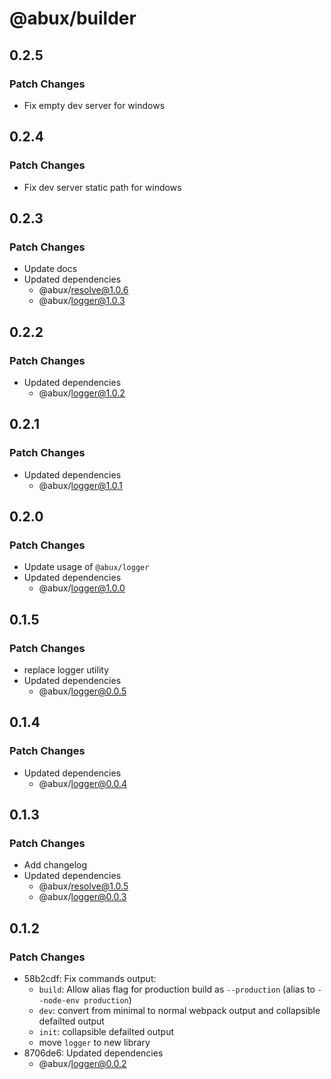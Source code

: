 # @abux/builder

## 0.2.5

### Patch Changes

- Fix empty dev server for windows

## 0.2.4

### Patch Changes

- Fix dev server static path for windows

## 0.2.3

### Patch Changes

- Update docs
- Updated dependencies
  - @abux/resolve@1.0.6
  - @abux/logger@1.0.3

## 0.2.2

### Patch Changes

- Updated dependencies
  - @abux/logger@1.0.2

## 0.2.1

### Patch Changes

- Updated dependencies
  - @abux/logger@1.0.1

## 0.2.0

### Patch Changes

- Update usage of `@abux/logger`
- Updated dependencies
  - @abux/logger@1.0.0

## 0.1.5

### Patch Changes

- replace logger utility
- Updated dependencies
  - @abux/logger@0.0.5

## 0.1.4

### Patch Changes

- Updated dependencies
  - @abux/logger@0.0.4

## 0.1.3

### Patch Changes

- Add changelog
- Updated dependencies
  - @abux/resolve@1.0.5
  - @abux/logger@0.0.3

## 0.1.2

### Patch Changes

- 58b2cdf: Fix commands output:
  - `build`: Allow alias flag for production build as `--production` (alias to `--node-env production`)
  - `dev`: convert from minimal to normal webpack output and collapsible defailted output
  - `init`: collapsible defailted output
  - move `logger` to new library
- 8706de6: Updated dependencies
  - @abux/logger@0.0.2

